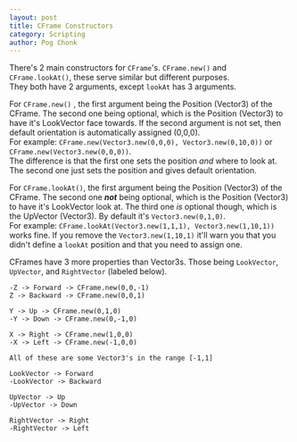 ```yaml
---
layout: post
title: CFrame Constructors
category: Scripting
author: Pog Chonk
---
```


There's 2 main constructors for `CFrame`'s. `CFrame.new()` and `CFrame.lookAt()`, these serve similar but different purposes.  
They both have 2 arguments, except `lookAt` has 3 arguments.

For `CFrame.new()` , the first argument being the Position (Vector3) of the CFrame. The second one being optional, which is the Position (Vector3) to have it's LookVector face towards. If the second argument is not set, then default orientation is automatically assigned (0,0,0).  
For example: `CFrame.new(Vector3.new(0,0,0), Vector3.new(0,10,0))` or `CFrame.new(Vector3.new(0,0,0))`.  
The difference is that the first one sets the position *and* where to look at. The second one just sets the position and gives default orientation.

For `CFrame.lookAt()`, the first argument being the Position (Vector3) of the CFrame. The second one ***not*** being optional, which is the Position (Vector3) to have it's LookVector look at. The third one *is* optional though, which is the UpVector (Vector3). By default it's `Vector3.new(0,1,0)`.  
For example: `CFrame.lookAt(Vector3.new(1,1,1), Vector3.new(1,10,1))` works fine. If you remove the `Vector3.new(1,10,1)` it'll warn you that you didn't define a `lookAt` position and that you need to assign one.

CFrames have 3 more properties than Vector3s. Those being `LookVector`, `UpVector`, and `RightVector` (labeled below).

```
-Z -> Forward -> CFrame.new(0,0,-1)
Z -> Backward -> CFrame.new(0,0,1)

Y -> Up -> CFrame.new(0,1,0)
-Y -> Down -> CFrame.new(0,-1,0)

X -> Right -> CFrame.new(1,0,0)
-X -> Left -> CFrame.new(-1,0,0)
```

```
All of these are some Vector3's in the range [-1,1]

LookVector -> Forward
-LookVector -> Backward

UpVector -> Up
-UpVector -> Down

RightVector -> Right
-RightVector -> Left
```